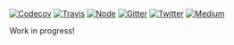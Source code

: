 [![Codecov](https://img.shields.io/codecov/c/github/ehmicky/portable-path.svg?label=tested&logo=codecov&style=popout-square)](https://codecov.io/gh/ehmicky/portable-path) [![Travis](https://img.shields.io/badge/cross-platform-4cc61e.svg?logo=travis&style=popout-square)](https://travis-ci.org/ehmicky/portable-path) [![Node](https://img.shields.io/node/v/portable-path.svg?logo=node.js&style=popout-square)](https://www.npmjs.com/package/portable-path) [![Gitter](https://img.shields.io/gitter/room/ehmicky/portable-path.svg?logo=gitter&logoColor=cccccc&style=popout-square)](https://gitter.im/ehmicky/portable-path) [![Twitter](https://img.shields.io/badge/%E2%80%8B-twitter-4cc61e.svg?logo=twitter&style=popout-square)](https://twitter.com/intent/follow?screen_name=ehmicky) [![Medium](https://img.shields.io/badge/%E2%80%8B-medium-4cc61e.svg?logo=medium&logoColor=cccccc&style=popout-square)](https://medium.com/@ehmicky)

Work in progress!
